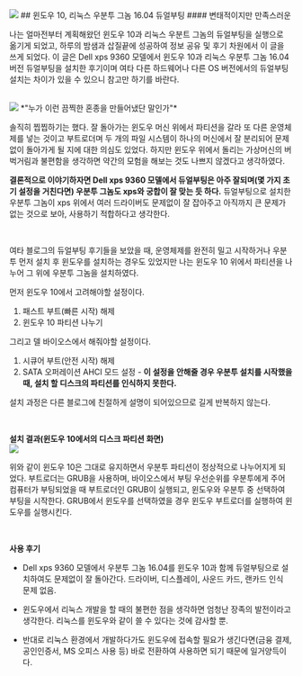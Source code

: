 <img class="img-responsive" src="https://i.blogs.es/7f13e4/win10ubuntu/650_1200.png">
## 윈도우 10, 리눅스 우분투 그놈 16.04 듀얼부팅
#### 변태적이지만 만족스러운 
  
나는 얼마전부터 계획해왔던 윈도우 10과 리눅스 우분트 그놈의 듀얼부팅을 실행으로 옮기게 되었고, 하루의 밤샘과 삽질끝에 성공하여 정보 공유 및 후기 차원에서 이 글을 쓰게 되었다. 이 글은 Dell xps 9360 모델에서 윈도우 10과 리눅스 우분투 그놈 16.04 버전 듀얼부팅을 설치한 후기이며 여타 다른 하드웨어나 다른 OS 버전에서의 듀얼부팅 설치는 차이가 있을 수 있으니 참고만 하기를 바란다.  
  
</br>
  
<img class="img-responsive" src="https://pbs.twimg.com/profile_images/344513261582717599/fcf50a575ff929023837cf5e496c662a.png">  
*"누가 이런 끔찍한 혼종을 만들어냈단 말인가"*  
  
</br>

솔직히 찝찝하기는 했다. 잘 돌아가는 윈도우 머신 위에서 파티션을 갈라 또 다른 운영체제를 넣는 것이고 부트로더며 두 개의 파일 시스템이 하나의 머신에서 잘 분리되어 문제없이 돌아가게 될 지에 대한 의심도 있었다. 하지만 윈도우 위에서 돌리는 가상머신의 버벅거림과 불편함을 생각하면 약간의 모험을 해보는 것도 나쁘지 않겠다고 생각하였다.
  
**결론적으로 이야기하자면 Dell xps 9360 모델에서 듀얼부팅은 아주 잘되며(몇 가지 초기 설정을 거친다면) 우분투 그놈도 xps와 궁합이 잘 맞는 듯 하다.** 듀얼부팅으로 설치한 우분투 그놈이 xps 위에서 여러 드라이버도 문제없이 잘 잡아주고 아직까지 큰 문제가 없는 것으로 보아, 사용하기 적합하다고 생각한다.  
  
</br>
  
여타 블로그의 듀얼부팅 후기들을 보았을 때, 운영체제를 완전히 밀고 시작하거나 우분투 먼저 설치 후 윈도우를 설치하는 경우도 있었지만 나는 윈도우 10 위에서 파티션을 나누어 그 위에 우분투 그놈을 설치하였다.  
  
먼저 윈도우 10에서 고려해야할 설정이다.  

1. 패스트 부트(빠른 시작) 해제
2. 윈도우 10 파티션 나누기
  
그리고 델 바이오스에서 해줘야할 설정이다.

1. 시큐어 부트(안전 시작) 해제
2. SATA 오퍼레이션 AHCI 모드 설정 - **이 설정을 안해줄 경우 우분투 설치를 시작했을 때, 설치 할 디스크의 파티션를 인식하지 못한다.**  
  
설치 과정은 다른 블로그에 친절하게 설명이 되어있으므로 길게 반복하지 않는다.
  
</br>
  
**설치 결과(윈도우 10에서의 디스크 파티션 화면)**  
<img class="img-responsive" src="http://jmyang.kr/static/img/dualboot.jpg">  
  
위와 같이 윈도우 10은 그대로 유지하면서 우분투 파티션이 정상적으로 나누어지게 되었다. 부트로더는 GRUB을 사용하며, 바이오스에서 부팅 우선순위를 우분투에게 주어 컴퓨터가 부팅되었을 때 부트로더인 GRUB이 실행되고, 윈도우와 우분투 중 선택하여 부팅을 시작한다. GRUB에서 윈도우를 선택하였을 경우 윈도우 부트로더를 실행하여 윈도우를 실행시킨다.  
  
</br>
  
**사용 후기**  

* Dell xps 9360 모델에서 우분투 그놈 16.04를 윈도우 10과 함께 듀얼부팅으로 설치하여도 문제없이 잘 돌아간다. 드라이버, 디스플레이, 사운드 카드, 랜카드 인식 문제 없음. 

* 윈도우에서 리눅스 개발을 할 때의 불편한 점을 생각하면 엄청난 장족의 발전이라고 생각한다. 리눅스를 윈도우와 같이 쓸 수 있다는 것에 감사할 뿐.  

* 반대로 리눅스 환경에서 개발하다가도 윈도우에 접속할 필요가 생긴다면(금융 결제, 공인인증서, MS 오피스 사용 등) 바로 전환하여 사용하면 되기 때문에 일거양득이다.
